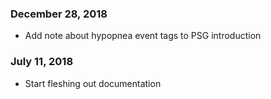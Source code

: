 ### December 28, 2018

- Add note about hypopnea event tags to PSG introduction

### July 11, 2018

- Start fleshing out documentation
